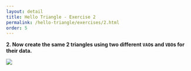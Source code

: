 ```yaml
---
layout: detail
title: Hello Triangle - Exercise 2
permalink: /hello-triangle/exercises/2.html
order: 5
---
```


**2. Now create the same 2 triangles using two different `VAO`s and `VBO`s for their data.**

<img src="{{ site.baseurl }}/assets/hello-triangle/exercises/2/1.png">